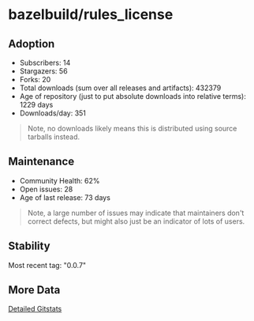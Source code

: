 # bazelbuild/rules_license

## Adoption

- Subscribers: 14
- Stargazers: 56
- Forks: 20
- Total downloads (sum over all releases and artifacts): 432379
- Age of repository (just to put absolute downloads into relative terms): 1229 days
- Downloads/day: 351

> Note, no downloads likely means this is distributed using source tarballs instead.

## Maintenance

- Community Health: 62%
- Open issues: 28
- Age of last release: 73 days

> Note, a large number of issues may indicate that maintainers don't correct defects, but might also
> just be an indicator of lots of users.

## Stability

Most recent tag: "0.0.7"

## More Data

[Detailed Gitstats](/bazel-catalog/gitstats/bazelbuild/rules_license)

